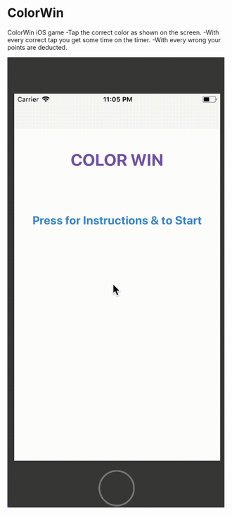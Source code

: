 # ColorWin
ColorWin iOS game
-Tap the correct color as shown on the screen.
-With every correct tap you get some time on the timer.
-With every wrong your points are deducted.

![Demo](https://github.com/dipankarghosh28/ColorWin/blob/master/ColorWin.gif)
